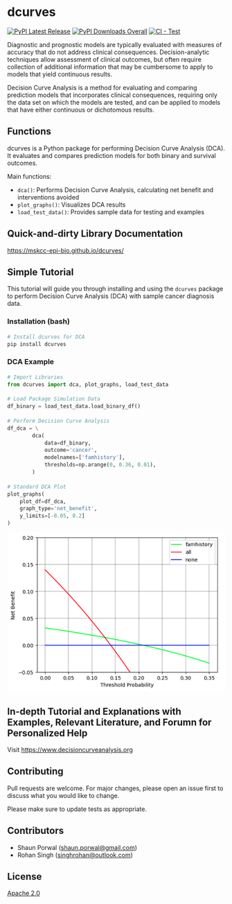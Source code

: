 # dcurves

[![PyPI Latest Release](https://img.shields.io/pypi/v/dcurves.svg)](https://pypi.org/project/dcurves/) 
[![PyPI Downloads Overall](https://static.pepy.tech/badge/dcurves)](https://pepy.tech/projects/dcurves)
[![CI - Test](https://github.com/pandas-dev/pandas/actions/workflows/unit-tests.yml/badge.svg)](https://github.com/pandas-dev/pandas/actions/workflows/unit-tests.yml)

Diagnostic and prognostic models are typically evaluated with measures of accuracy that do not address clinical consequences. Decision-analytic techniques allow assessment of clinical outcomes, but often require collection of additional information that may be cumbersome to apply to models that yield continuous results.

Decision Curve Analysis is a method for evaluating and comparing prediction models that incorporates clinical consequences, requiring only the data set on which the models are tested, and can be applied to models that have either continuous or dichotomous results.

## Functions

dcurves is a Python package for performing Decision Curve Analysis (DCA). It evaluates and compares prediction models for both binary and survival outcomes.

Main functions:

- `dca()`: Performs Decision Curve Analysis, calculating net benefit and interventions avoided
- `plot_graphs()`: Visualizes DCA results
- `load_test_data()`: Provides sample data for testing and examples

## Quick-and-dirty Library Documentation

https://mskcc-epi-bio.github.io/dcurves/

## Simple Tutorial

This tutorial will guide you through installing and using the `dcurves` package to perform Decision Curve Analysis (DCA) with sample cancer diagnosis data.

### Installation (bash)

```bash
# Install dcurves for DCA
pip install dcurves
```

### DCA Example

```python
# Import Libraries
from dcurves import dca, plot_graphs, load_test_data

# Load Package Simulation Data
df_binary = load_test_data.load_binary_df()

# Perform Decision Curve Analysis
df_dca = \
        dca(
            data=df_binary,
            outcome='cancer',
            modelnames=['famhistory'],
            thresholds=np.arange(0, 0.36, 0.01),
        )

# Standard DCA Plot
plot_graphs(
    plot_df=df_dca,
    graph_type='net_benefit',
    y_limits=[-0.05, 0.2]
)

```

![DCA Plot](https://github.com/MSKCC-Epi-Bio/dcurves/raw/main/images/simple_binary_dca.png)

## In-depth Tutorial and Explanations with Examples, Relevant Literature, and Forumn for Personalized Help

Visit <https://www.decisioncurveanalysis.org>

## Contributing

Pull requests are welcome. For major changes, please open an issue first to discuss what you would like to change.

Please make sure to update tests as appropriate.

## Contributors

- Shaun Porwal (<shaun.porwal@gmail.com>)
- Rohan Singh (<singhrohan@outlook.com>)

## License

[Apache 2.0](https://choosealicense.com/licenses/apache-2.0/)
